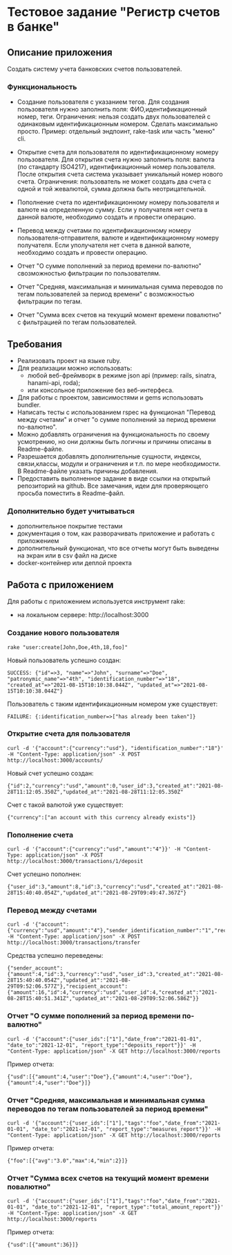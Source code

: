 # Тестовое задание "Регистр счетов в банке"

## Описание приложения
Создать систему учета банковских счетов пользователей.

### Функциональность
* Создание пользователя с указанием тегов.
	Для создания пользователя нужно заполнить поля: ФИО,идентификационный номер, теги.
	Ограничения: нельзя создать двух пользователей с одинаковым идентификационным номером.
	Сделать максимально просто. Пример: отдельный эндпоинт, rake-task или часть "меню" cli.
	
* Открытие счета для пользователя по идентификационному номеру пользователя.
	Для открытия счета нужно заполнить поля: валюта (по стандарту ISO4217), идентификационный номер пользователя. После открытия счета система указывает уникальный номер нового счета.
	Ограничения: пользователь не может создать два счета с одной и той жевалютой, сумма должна быть неотрицательной.
* Пополнение счета по идентификационному номеру пользователя и валюте на определенную сумму. Если у получателя нет счета в данной валюте, необходимо создать и провести операцию.
* Перевод между счетами по идентификационному номеру пользователя-отправителя, валюте и идентификационному номеру получателя. Если уполучателя нет счета в данной валюте, необходимо создать и провести операцию.
* Отчет "О сумме пополнений за период времени по-валютно" свозможностью фильтрации по пользователям.
* Отчет "Средняя, максимальная и минимальная сумма переводов по тегам пользователей за период времени" с возможностью фильтрации по тегам.
* Отчет "Сумма всех счетов на текущий момент времени повалютно" с фильтрацией по тегам пользователей.

## Требования

* Реализовать проект на языке ruby.
* Для реализации можно использовать:
	* любой веб-фреймворк в режиме json api (пример: rails, sinatra, hanami-api, roda);
	* или консольное приложение без веб-интерфеса.
* Для работы с проектом, зависимостями и gems использовать bundler.
* Написать тесты с использованием rspec на функционал "Перевод между счетами" и отчет "о сумме пополнений за период времени по-валютно".
* Можно добавлять ограничения на функциональность по своему усмотрению, но они должны быть логичны и причины описаны в Readme-файле.
* Разрешается добавлять дополнительные сущности, индексы, связи,классы, модули и ограничения  и т.п. по мере необходимости. В Readme-файле указать причины добавления.
* Предоставить выполненное задание в виде ссылки на открытый репозиторий на github. Все замечания, идеи для проверяющего просьба поместить в Readme-файл.

### Дополнительно будет учитываться

* дополнительное покрытие тестами
* документация о том, как разворачивать приложение и работать с приложением 
* дополнительный функционал, что все отчеты могут быть выведены на экран или в csv файл на диске
* docker-контейнер или деплой проекта


## Работа с приложением

Для работы с приложением используется инструмент rake:
 * на локальном сервере: http://localhost:3000

### Создание нового пользователя

    rake "user:create[John,Doe,4th,18,foo]"

Новый пользователь успешно создан: 

    SUCCESS: {"id"=>3, "name"=>"John", "surname"=>"Doe", "patronymic_name"=>"4th", "identification_number"=>"18", "created_at"=>"2021-08-15T10:10:38.044Z", "updated_at"=>"2021-08-15T10:10:38.044Z"}

Пользователь с таким идентификационным номером уже существует:

    FAILURE: {:identification_number=>["has already been taken"]}

### Открытие счета для пользователя

    curl -d '{"account":{"currency":"usd"}, "identification_number":"18"}' -H "Content-Type: application/json" -X POST http://localhost:3000/accounts/

Новый счет успешно создан:

	{"id":2,"currency":"usd","amount":0,"user_id":3,"created_at":"2021-08-28T11:12:05.350Z","updated_at":"2021-08-28T11:12:05.350Z"

Счет с такой валютой уже существует:

	{"currency":["an account with this currency already exists"]}

### Пополнение счета
    
	curl -d '{"account":{"currency":"usd","amount":"4"}}' -H "Content-Type: application/json" -X POST http://localhost:3000/transactions/1/deposit

Счет успешно пополнен:

    {"user_id":3,"amount":8,"id":3,"currency":"usd","created_at":"2021-08-28T15:40:40.054Z","updated_at":"2021-08-29T09:49:47.367Z"}

### Перевод между счетами

    curl -d '{"account":{"currency":"usd","amount":"4"},"sender_identification_number":"1","recipient_identification_number":"2"}' -H "Content-Type: application/json" -X POST http://localhost:3000/transactions/transfer 
    
Средства успешно переведены:

	{"sender_account":{"amount":4,"id":3,"currency":"usd","user_id":3,"created_at":"2021-08-28T15:40:40.054Z","updated_at":"2021-08-29T09:52:06.577Z"},"recipient_account":{"amount":16,"id":4,"currency":"usd","user_id":4,"created_at":"2021-08-28T15:40:51.341Z","updated_at":"2021-08-29T09:52:06.586Z"}}

### Отчет "О сумме пополнений за период времени по-валютно"

	curl -d '{"account":{"user_ids":["1"],"date_from":"2021-01-01", "date_to":"2021-12-01", "report_type":"deposits_report"}}' -H "Content-Type: application/json" -X GET http://localhost:3000/reports

Пример отчета: 

	{"usd":[{"amount":4,"user":"Doe"},{"amount":4,"user":"Doe"},{"amount":4,"user":"Doe"}]}


### Отчет "Средняя, максимальная и минимальная сумма переводов по тегам пользователей за период времени" 
    
	curl -d '{"account":{"user_ids":["1"],"tags":"foo","date_from":"2021-01-01", "date_to":"2021-12-01", "report_type":"measures_report"}}' -H "Content-Type: application/json" -X GET http://localhost:3000/reports

Пример отчета:

	{"foo":[{"avg":"3.0","max":4,"min":2}]}

### Отчет "Сумма всех счетов на текущий момент времени повалютно"

    curl -d '{"account":{"user_ids":["1"],"tags":"foo","date_from":"2021-01-01", "date_to":"2021-12-01", "report_type":"total_amount_report"}}' -H "Content-Type: application/json" -X GET http://localhost:3000/reports

Пример отчета:

	{"usd":[{"amount":36}]}
